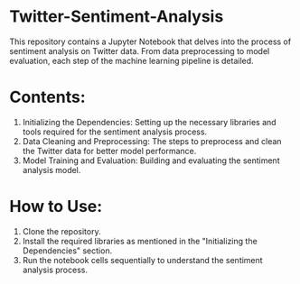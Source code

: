 # Twitter-Sentiment-Analysis

This repository contains a Jupyter Notebook that delves into the process of sentiment analysis on Twitter data. From data preprocessing to model evaluation, each step of the machine learning pipeline is detailed.

# Contents:
1. Initializing the Dependencies: Setting up the necessary libraries and tools required for the sentiment analysis process.
2. Data Cleaning and Preprocessing: The steps to preprocess and clean the Twitter data for better model performance.
3. Model Training and Evaluation: Building and evaluating the sentiment analysis model.
   
# How to Use:
1. Clone the repository.
2. Install the required libraries as mentioned in the "Initializing the Dependencies" section.
3. Run the notebook cells sequentially to understand the sentiment analysis process.
